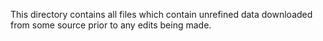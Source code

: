 This directory contains all files which contain unrefined data downloaded from some source prior to any edits being made.